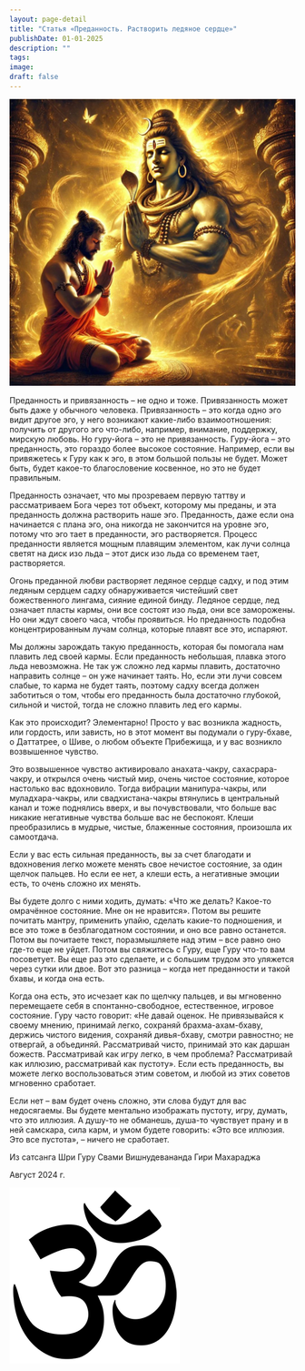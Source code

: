 ```yaml
---
layout: page-detail
title: "Статья «Преданность. Растворить ледяное сердце»"
publishDate: 01-01-2025
description: ""
tags:
image:
draft: false
---
```


  
![Шива](/upload/medialibrary/a20/874wcj2zm2gno1vy1k66jxe3sxnvvcfb.jpg "Шива")  

  
 Преданность и привязанность – не одно и тоже. Привязанность может быть даже у обычного человека. Привязанность – это когда одно эго видит другое эго, у него возникают какие-либо взаимоотношения: получить от другого эго что-либо, например, внимание, поддержку, мирскую любовь. Но гуру-йога – это не привязанность. Гуру-йога – это преданность, это гораздо более высокое состояние. Например, если вы привяжетесь к Гуру как к эго, в этом большой пользы не будет. Может быть, будет какое-то благословение косвенное, но это не будет правильным.

 Преданность означает, что мы прозреваем первую таттву и рассматриваем Бога через тот объект, которому мы преданы, и эта преданность должна растворить наше эго. Преданность, даже если она начинается с плана эго, она никогда не закончится на уровне эго, потому что эго тает в преданности, эго растворяется. Процесс преданности является мощным плавящим элементом, как лучи солнца светят на диск изо льда – этот диск изо льда со временем тает, растворяется.

 Огонь преданной любви растворяет ледяное сердце садху, и под этим ледяным сердцем садху обнаруживается чистейший свет божественного лингама, сияние единой бинду. Ледяное сердце, лед означает пласты кармы, они все состоят изо льда, они все заморожены. Но они ждут своего часа, чтобы проявиться. Но преданность подобна концентрированным лучам солнца, которые плавят все это, испаряют.

 Мы должны зарождать такую преданность, которая бы помогала нам плавить лед своей кармы. Если преданность небольшая, плавка этого льда невозможна. Не так уж сложно лед кармы плавить, достаточно направить солнце – он уже начинает таять. Но, если эти лучи совсем слабые, то карма не будет таять, поэтому садху всегда должен заботиться о том, чтобы его преданность была достаточно глубокой, сильной и чистой, тогда не сложно плавить лед его кармы.

 Как это происходит? Элементарно! Просто у вас возникла жадность, или гордость, или зависть, но в этот момент вы подумали о гуру-бхаве, о Даттатрее, о Шиве, о любом объекте Прибежища, и у вас возникло возвышенное чувство.

 Это возвышенное чувство активировало анахата-чакру, сахасрара-чакру, и открылся очень чистый мир, очень чистое состояние, которое настолько вас вдохновило. Тогда вибрации манипура-чакры, или муладхара-чакры, или свадхистана-чакры втянулись в центральный канал и тоже поднялись вверх, и вы почувствовали, что больше вас никакие негативные чувства больше вас не беспокоят. Клеши преобразились в мудрые, чистые, блаженные состояния, произошла их самоотдача.

 Если у вас есть сильная преданность, вы за счет благодати и вдохновения легко можете менять свое нечистое состояние, за один щелчок пальцев. Но если ее нет, а клеши есть, а негативные эмоции есть, то очень сложно их менять.

 Вы будете долго с ними ходить, думать: «Что же делать? Какое-то омрачённое состояние. Мне он не нравится». Потом вы решите почитать мантру, применить упайю, сделать какие-то подношения, и все это тоже в безблагодатном состоянии, и оно все равно останется. Потом вы почитаете текст, поразмышляете над этим – все равно оно где-то еще не уйдет. Потом вы свяжитесь с Гуру, еще Гуру что-то вам посоветует. Вы еще раз это сделаете, и с большим трудом это уляжется через сутки или двое. Вот это разница – когда нет преданности и такой бхавы, и когда она есть.

 Когда она есть, это исчезает как по щелчку пальцев, и вы мгновенно перемещаете себя в спонтанно-свободное, естественное, игровое состояние. Гуру часто говорит: «Не давай оценок. Не привязывайся к своему мнению, принимай легко, сохраняй брахма-ахам-бхаву, держись чистого видения, сохраняй дивья-бхаву, смотри равностно; не отвергай, а объединяй. Рассматривай чисто, принимай это как даршан божеств. Рассматривай как игру легко, в чем проблема? Рассматривай как иллюзию, рассматривай как пустоту». Если есть преданность, вы можете легко воспользоваться этим советом, и любой из этих советов мгновенно сработает.

 Если нет – вам будет очень сложно, эти слова будут для вас недосягаемы. Вы будете ментально изображать пустоту, игру, думать, что это иллюзия. А душу-то не обманешь, душа-то чувствует прану и в ней самскара, сила карм, и умом будете говорить: «Это все иллюзия. Это все пустота», – ничего не сработает.

  
 Из сатсанга Шри Гуру Свами Вишнудевананда Гири Махараджа

 Август 2024 г.

![Ом](/upload/medialibrary/4e5/4e59138d7f13f8137afb77ab8ee41988.png) 
